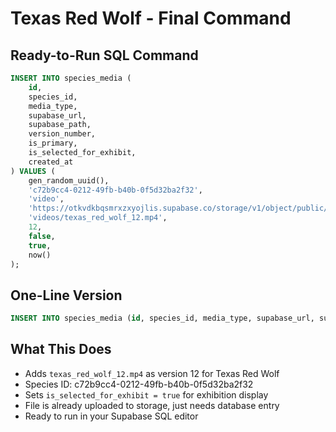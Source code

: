 # Texas Red Wolf - Final Command

## Ready-to-Run SQL Command

```sql
INSERT INTO species_media (
    id,
    species_id,
    media_type,
    supabase_url,
    supabase_path,
    version_number,
    is_primary,
    is_selected_for_exhibit,
    created_at
) VALUES (
    gen_random_uuid(),
    'c72b9cc4-0212-49fb-b40b-0f5d32ba2f32',
    'video',
    'https://otkvdkbqsmrxzxyojlis.supabase.co/storage/v1/object/public/species-media/videos/texas_red_wolf_12.mp4',
    'videos/texas_red_wolf_12.mp4',
    12,
    false,
    true,
    now()
);
```

## One-Line Version

```sql
INSERT INTO species_media (id, species_id, media_type, supabase_url, supabase_path, version_number, is_primary, is_selected_for_exhibit, created_at) VALUES (gen_random_uuid(), 'c72b9cc4-0212-49fb-b40b-0f5d32ba2f32', 'video', 'https://otkvdkbqsmrxzxyojlis.supabase.co/storage/v1/object/public/species-media/videos/texas_red_wolf_12.mp4', 'videos/texas_red_wolf_12.mp4', 12, false, true, now());
```

## What This Does
- Adds `texas_red_wolf_12.mp4` as version 12 for Texas Red Wolf
- Species ID: c72b9cc4-0212-49fb-b40b-0f5d32ba2f32
- Sets `is_selected_for_exhibit = true` for exhibition display
- File is already uploaded to storage, just needs database entry
- Ready to run in your Supabase SQL editor